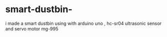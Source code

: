 # smart-dustbin-
i made a smart dustbin using with arduino uno , hc-sr04 ultrasonic sensor and servo motor mg-995
